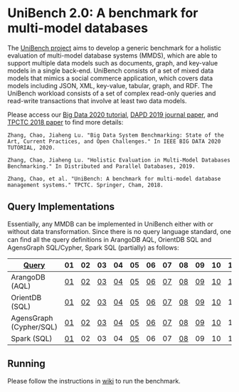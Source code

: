 # UniBench 2.0: A benchmark for multi-model databases
The [UniBench project](https://www.helsinki.fi/en/researchgroups/unified-database-management-systems-udbms/unibench-towards-benchmarking-multi-model-dbms) aims to develop a generic benchmark for a holistic evaluation of multi-model database systems (MMDS), which are able to support multiple data models such as documents, graph, and key-value models in a single back-end. UniBench consists of a set of mixed data models that mimics a social commerce application, which covers data models including JSON, XML, key-value, tabular,  graph, and RDF. The UniBench workload consists of a set of complex read-only queries and read-write transactions that involve at least two data models.

Please access our [Big Data 2020 tutorial](https://www.helsinki.fi/en/researchgroups/unified-database-management-systems-udbms/ieee-big-data-2020-tutorial), [DAPD 2019 journal paper](http://link.springer.com/article/10.1007/s10619-019-07279-6), and [TPCTC 2018 paper](https://www.cs.helsinki.fi/u/jilu/documents/UniBench.pdf) to find more details:

```
Zhang, Chao, Jiaheng Lu. "Big Data System Benchmarking: State of the Art, Current Practices, and Open Challenges." In IEEE BIG DATA 2020 TUTORIAL, 2020.

Zhang, Chao, Jiaheng Lu. "Holistic Evaluation in Multi-Model Databases Benchmarking." In Distributed and Parallel Databases, 2019.

Zhang, Chao, et al. "UniBench: A benchmark for multi-model database management systems." TPCTC. Springer, Cham, 2018.
```

## Query Implementations
Essentially, any MMDB can be implemented in UniBench either with or without data transformation. Since there is no query language standard, one can ﬁnd all the query deﬁnitions in ArangoDB AQL, OrientDB SQL and AgensGraph SQL/Cypher, Spark SQL (partially) as follows:

| [Query](https://github.com/HY-UDBMS/UniBench/blob/master/Unibench/src/MMDB.java)  | 01 | 02 | 03 | 04 | 05 | 06 | 07 | 08 | 09| 10 | 11 | 12 | 13 | 14 | 15 |
| -------------- | --- | --- | --- | --- | --- | --- | --- | --- | --- | --- | --- | --- | --- | --- | --- |
| ArangoDB (AQL) | [01](https://github.com/HY-UDBMS/UniBench/blob/master/Unibench/src/Arango.java) | [02](https://github.com/HY-UDBMS/UniBench/blob/master/Unibench/src/Arango.java) | [03](https://github.com/HY-UDBMS/UniBench/blob/master/Unibench/src/Arango.java) | [04](https://github.com/HY-UDBMS/UniBench/blob/master/Unibench/src/Arango.java) | [05](https://github.com/HY-UDBMS/UniBench/blob/master/Unibench/src/Arango.java) | [06](https://github.com/HY-UDBMS/UniBench/blob/master/Unibench/src/Arango.java) | [07](https://github.com/HY-UDBMS/UniBench/blob/master/Unibench/src/Arango.java) | [08](https://github.com/HY-UDBMS/UniBench/blob/master/Unibench/src/Arango.java) | [09](https://github.com/HY-UDBMS/UniBench/blob/master/Unibench/src/Arango.java) | [10](https://github.com/HY-UDBMS/UniBench/blob/master/Unibench/src/Arango.java) | [11](https://github.com/HY-UDBMS/UniBench/blob/master/Unibench/src/Arango.java) | [12](https://github.com/HY-UDBMS/UniBench/blob/master/Unibench/src/Arango.java) | [13](https://github.com/HY-UDBMS/UniBench/blob/master/Unibench/src/Arango.java) | [14](https://github.com/HY-UDBMS/UniBench/blob/master/Unibench/src/Arango.java) | [15](https://github.com/HY-UDBMS/UniBench/blob/master/Unibench/src/Arango.java) |
| OrientDB (SQL) | [01](https://github.com/HY-UDBMS/UniBench/blob/master/Unibench/src/OrientDB.java)  | [02](https://github.com/HY-UDBMS/UniBench/blob/master/Unibench/src/OrientDB.java)  | [03](https://github.com/HY-UDBMS/UniBench/blob/master/Unibench/src/OrientDB.java)  | [04](https://github.com/HY-UDBMS/UniBench/blob/master/Unibench/src/OrientDB.java)  | [05](https://github.com/HY-UDBMS/UniBench/blob/master/Unibench/src/OrientDB.java)  | [06](https://github.com/HY-UDBMS/UniBench/blob/master/Unibench/src/OrientDB.java)  | [07](https://github.com/HY-UDBMS/UniBench/blob/master/Unibench/src/OrientDB.java)  | [08](https://github.com/HY-UDBMS/UniBench/blob/master/Unibench/src/OrientDB.java)  | [09](https://github.com/HY-UDBMS/UniBench/blob/master/Unibench/src/OrientDB.java)  | [10](https://github.com/HY-UDBMS/UniBench/blob/master/Unibench/src/OrientDB.java)  |11 | 12 | 13 | 14 | 15 |
| AgensGraph (Cypher/SQL) | [01](https://github.com/HY-UDBMS/UniBench/blob/master/Unibench/src/AgensGraph.java)  | [02](https://github.com/HY-UDBMS/UniBench/blob/master/Unibench/src/AgensGraph.java)  | [03](https://github.com/HY-UDBMS/UniBench/blob/master/Unibench/src/AgensGraph.java)  | [04](https://github.com/HY-UDBMS/UniBench/blob/master/Unibench/src/AgensGraph.java)  | [05](https://github.com/HY-UDBMS/UniBench/blob/master/Unibench/src/AgensGraph.java)  | [06](https://github.com/HY-UDBMS/UniBench/blob/master/Unibench/src/AgensGraph.java)  | [07](https://github.com/HY-UDBMS/UniBench/blob/master/Unibench/src/AgensGraph.java)  | [08](https://github.com/HY-UDBMS/UniBench/blob/master/Unibench/src/AgensGraph.java)  | [09](https://github.com/HY-UDBMS/UniBench/blob/master/Unibench/src/AgensGraph.java)  | [10](https://github.com/HY-UDBMS/UniBench/blob/master/Unibench/src/AgensGraph.java)  |11 | 12 | 13 | 14 | 15 |
| Spark (SQL)     | [01](https://github.com/HY-UDBMS/UniBench/blob/master/Unibench/src/Spark.java)  | 02 | 03 | 04 | [05](https://github.com/HY-UDBMS/UniBench/blob/master/Unibench/src/Spark.java) | 06 | 07 | [08](https://github.com/HY-UDBMS/UniBench/blob/master/Unibench/src/Spark.java)  | 09  | 10  |11 | 12 | 13 | 14 | 15 |

## Running

Please follow the instructions in [wiki](https://github.com/Rucchao/UniBench_new/wiki) to run the benchmark.
